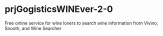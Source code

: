 # prjGogisticsWINEver-2-0
Free online service for wine lovers to search wine information from Vivino, Snooth, and Wine Searcher
